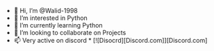 - 👋 Hi, I’m @Walid-1998
- 👀 I’m interested in Python
- 🌱 I’m currently learning Python
- 💞️ I’m looking to collaborate on Projects
- 📫 Very active on discord * [![Disocrd][Discord.com]][Discord.com]

<!---
Walid-1998/Walid-1998 is a ✨ special ✨ repository because its `README.md` (this file) appears on your GitHub profile.
You can click the Preview link to take a look at your changes.
--->
